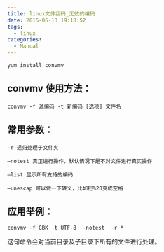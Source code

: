 ```yaml
---
title: linux文件乱码_无效的编码
date: 2015-06-13 19:18:52
tags:
  - linux
categories:
  - Manual
---
```

    yum install convmv

## convmv 使用方法：

    convmv -f 源编码 -t 新编码 [选项] 文件名

## 常用参数：

    -r 递归处理子文件夹
    
    –notest 真正进行操作，默认情况下是不对文件进行真实操作
    
    –list 显示所有支持的编码
    
    –unescap 可以做一下转义，比如把%20变成空格


## 应用举例：

    convmv -f GBK -t UTF-8 --notest  -r *

这句命令会对当前目录及子目录下所有的文件进行处理。